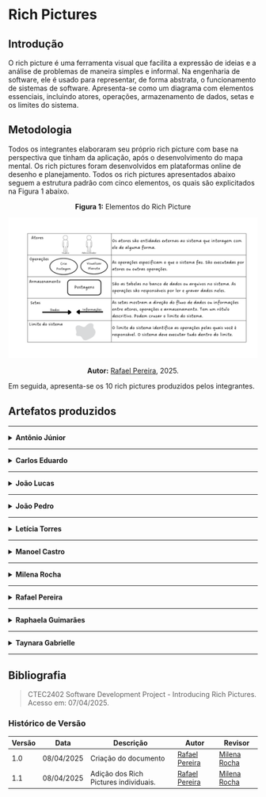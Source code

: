 # Rich Pictures

## Introdução

O rich picture é uma ferramenta visual que facilita a expressão de ideias e a análise de problemas de maneira simples e informal. Na engenharia de software, ele é usado para representar, de forma abstrata, o funcionamento de sistemas de software. Apresenta-se como um diagrama com elementos essenciais, incluindo atores, operações, armazenamento de dados, setas e os limites do sistema.


## Metodologia

Todos os integrantes elaboraram seu próprio rich picture com base na perspectiva que tinham da aplicação, após o desenvolvimento do mapa mental. Os rich pictures foram desenvolvidos em plataformas online de desenho e planejamento. 
Todos os rich pictures apresentados abaixo seguem a estrutura padrão com cinco elementos, os quais são explicitados na Figura 1 abaixo.

<center>

**Figura 1:** Elementos do Rich Picture

![Mapa Mental](assets/LegendaRichPicture.png)

**Autor:** [Rafael Pereira](https://github.com/rafgpereira), 2025.
</center>

Em seguida, apresenta-se os 10 rich pictures produzidos pelos integrantes.

## Artefatos produzidos

---

<details>
<summary><b>Antônio Júnior</b></summary>

<center>

**Figura 2:** Rich Picture Antônio Júnior

![Antonio Junior](assets/RPAntonio.png)

**Autor:** [Antônio Júnior](https://github.com/antonioleaojr), 2025.
</center>
</details>

---

<details>
<summary><b>Carlos Eduardo</b></summary>

<center>

**Figura 3:** Rich Picture Carlos Eduardo

![Carlos Eduardo](assets/RPCarlos.png)

**Autor:** [Carlos Eduardo](https://github.com/dudupaz), 2025.
</center>
</details>

---

<details>
<summary><b>João Lucas</b></summary>

<center>

**Figura 4:** Rich Picture João Lucas

![João Lucas](assets/RPJLucas.png)

**Autor:** [João Lucas](https://github.com/jlucasiqueira), 2025.
</center>
</details>

---

<details>
<summary><b>João Pedro</b></summary>

<center>

**Figura 5:** Rich Picture João Pedro

![João Pedro](assets/RPJPedro.png)

**Autor:** [João Pedro](https://github.com/JoaoPedrooSS), 2025.
</center>
</details>

---
<details>
<summary><b>Letícia Torres</b></summary>

<center>

**Figura 6:** Rich Picture Letícia Torres

![Letícia Torres](assets/RPLeticia.png)

**Autor:** [Letícia Torres](https://github.com/leticiatmartins), 2025.
</center>
</details>

---
<details>
<summary><b>Manoel Castro</b></summary>

<center>

**Figura 7:** Rich Picture Manoel Castro

![Manoel Castro](assets/RPManoel.png)

**Autor:** [Manoel Castro](https://github.com/manoelmoura), 2025.
</center>
</details>

---
<details>
<summary><b>Milena Rocha</b></summary>

<center>

**Figura 8:** Rich Picture Milena Rocha

![Milena Rocha](assets/RPMilena.png)

**Autor:** [Milena Rocha](https://github.com/MilenaFRocha), 2025.
</center>
</details>

---
<details>
<summary><b>Rafael Pereira</b></summary>

<center>

**Figura 9:** Rich Picture Rafael Pereira

![Rafael Pereira](assets/RPRafael.png)

**Autor:** [Rafael Pereira](https://github.com/rafgpereira), 2025.
</center>
</details>

---
<details>
<summary><b>Raphaela Guimarães</b></summary>

<center>

**Figura 10:** Rich Picture Raphaela Guimarães

![Raphaela Guimarães](assets/RPRaphaela.png)

**Autor:** [Raphaela Guimarães](https://github.com/raphaiela), 2025.
</center>
</details>

---
<details>
<summary><b>Taynara Gabrielle</b></summary>

<center>

**Figura 11:** Rich Picture Taynara Gabrielle

![Taynara Gabrielle](assets/RPTaynara.png)

**Autor:** [Taynara Gabrielle](https://github.com/taybalau), 2025.
</center>
</details>

---

## Bibliografia

> CTEC2402 Software Development Project - Introducing Rich Pictures. Acesso em: 07/04/2025.


### **Histórico de Versão**

| Versão | Data       | Descrição                                      | Autor               | Revisor            |
|--------|------------|------------------------------------------------|---------------------|--------------------|
| 1.0    | 08/04/2025 | Criação do documento | [Rafael Pereira](https://github.com/rafgpereira)   |  [Milena Rocha](https://github.com/milenafrocha)  |
| 1.1    | 08/04/2025 | Adição dos Rich Pictures individuais. | [Rafael Pereira](https://github.com/rafgpereira)   |  [Milena Rocha](https://github.com/milenafrocha)  |